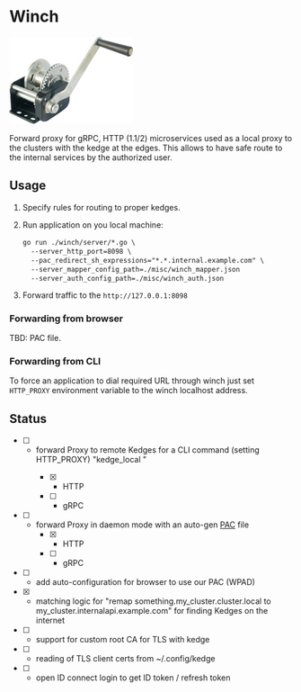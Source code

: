 # Winch

![winch](winch.jpg)

Forward proxy for gRPC, HTTP (1.1/2) microservices used as a local proxy to the clusters with the kedge at the edges.
This allows to have safe route to the internal services by the authorized user.

## Usage
1. Specify rules for routing to proper kedges.
2. Run application on you local machine:

    ```
    go run ./winch/server/*.go \
      --server_http_port=8098 \
      --pac_redirect_sh_expressions="*.*.internal.example.com" \
      --server_mapper_config_path=./misc/winch_mapper.json
      --server_auth_config_path=./misc/winch_auth.json
    ```
3. Forward traffic to the `http://127.0.0.1:8098`

### Forwarding from browser

TBD: PAC file.

### Forwarding from CLI 

To force an application to dial required URL through winch just set `HTTP_PROXY` environment variable to the winch localhost address.
 
## Status

* [ ] - forward Proxy to remote Kedges for a CLI command (setting HTTP_PROXY) "kedge_local <cmd>"
    * [x] - HTTP
    * [ ] - gRPC
* [ ] - forward Proxy in daemon mode with an auto-gen [PAC](https://en.wikipedia.org/wiki/Proxy_auto-config) file
    * [x] - HTTP
    * [ ] - gRPC
* [ ] - add auto-configuration for browser to use our PAC (WPAD)
* [x] - matching logic for "remap something.my_cluster.cluster.local to my_cluster.internalapi.example.com" for finding Kedges on the internet
* [ ] - support for custom root CA for TLS with kedge
* [ ] - reading of TLS client certs from ~/.config/kedge
* [ ] - open ID connect login to get ID token / refresh token



